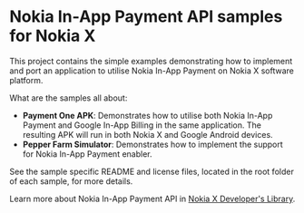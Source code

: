 Nokia In-App Payment API samples for Nokia X
============================================

This project contains the simple examples demonstrating how to implement and
port an application to utilise Nokia In-App Payment on Nokia X software
platform.

What are the samples all about:

* **Payment One APK**: Demonstrates how to utilise both Nokia In-App Payment and
  Google In-App Billing in the same application. The resulting APK will run in
  both Nokia X and Google Android devices.
* **Pepper Farm Simulator**: Demonstrates how to implement the support for
  Nokia In-App Payment enabler.

See the sample specific README and license files, located in the root folder of
each sample, for more details.

Learn more about Nokia In-App Payment API in
[Nokia X Developer's Library](http://developer.nokia.com/resources/library/nokia-x).

